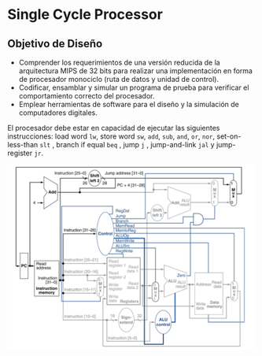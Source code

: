 # Single Cycle Processor

## Objetivo de Diseño
- Comprender los requerimientos de una versión reducida de la arquitectura MIPS de 32 bits
para realizar una implementación en forma de procesador monociclo (ruta de datos y unidad
de control). 
- Codificar, ensamblar y simular un programa de prueba para verificar el comportamiento
correcto del procesador. 
- Emplear herramientas de software para el diseño y la simulación de computadores digitales.

El procesador debe estar en capacidad de ejecutar las siguientes instrucciones: load word ```lw```,
store word ```sw```, ```add```, ```sub```, ```and```, ```or```, ```nor```, set-on-less-than ```slt``` , branch if equal ```beq``` , jump ```j``` ,
jump-and-link ```jal``` y jump-register ```jr```.

![Single Cycle Schematics](https://raw.githubusercontent.com/antorpo/MIPS_Processor_Monocycle/master/cpu.png)

